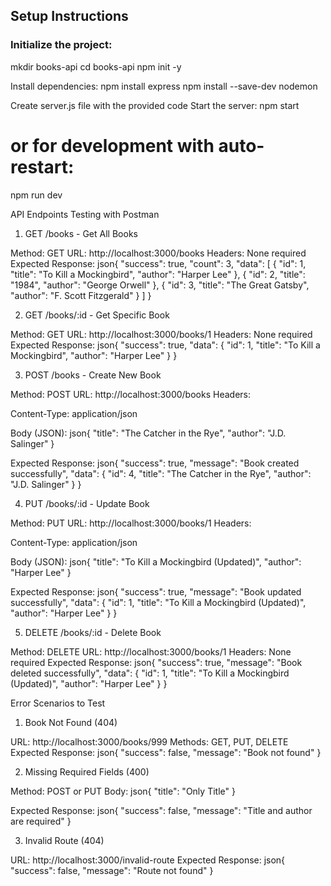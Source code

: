 ## Setup Instructions

### Initialize the project:
mkdir books-api
cd books-api
npm init -y

Install dependencies:
npm install express
npm install --save-dev nodemon

Create server.js file with the provided code
Start the server:
npm start
# or for development with auto-restart:
npm run dev


API Endpoints Testing with Postman
1. GET /books - Get All Books

Method: GET
URL: http://localhost:3000/books
Headers: None required
Expected Response:
json{
  "success": true,
  "count": 3,
  "data": [
    {
      "id": 1,
      "title": "To Kill a Mockingbird",
      "author": "Harper Lee"
    },
    {
      "id": 2,
      "title": "1984",
      "author": "George Orwell"
    },
    {
      "id": 3,
      "title": "The Great Gatsby",
      "author": "F. Scott Fitzgerald"
    }
  ]
}


2. GET /books/:id - Get Specific Book

Method: GET
URL: http://localhost:3000/books/1
Headers: None required
Expected Response:
json{
  "success": true,
  "data": {
    "id": 1,
    "title": "To Kill a Mockingbird",
    "author": "Harper Lee"
  }
}


3. POST /books - Create New Book

Method: POST
URL: http://localhost:3000/books
Headers:

Content-Type: application/json


Body (JSON):
json{
  "title": "The Catcher in the Rye",
  "author": "J.D. Salinger"
}

Expected Response:
json{
  "success": true,
  "message": "Book created successfully",
  "data": {
    "id": 4,
    "title": "The Catcher in the Rye",
    "author": "J.D. Salinger"
  }
}


4. PUT /books/:id - Update Book

Method: PUT
URL: http://localhost:3000/books/1
Headers:

Content-Type: application/json


Body (JSON):
json{
  "title": "To Kill a Mockingbird (Updated)",
  "author": "Harper Lee"
}

Expected Response:
json{
  "success": true,
  "message": "Book updated successfully",
  "data": {
    "id": 1,
    "title": "To Kill a Mockingbird (Updated)",
    "author": "Harper Lee"
  }
}


5. DELETE /books/:id - Delete Book

Method: DELETE
URL: http://localhost:3000/books/1
Headers: None required
Expected Response:
json{
  "success": true,
  "message": "Book deleted successfully",
  "data": {
    "id": 1,
    "title": "To Kill a Mockingbird (Updated)",
    "author": "Harper Lee"
  }
}


Error Scenarios to Test
1. Book Not Found (404)

URL: http://localhost:3000/books/999
Methods: GET, PUT, DELETE
Expected Response:
json{
  "success": false,
  "message": "Book not found"
}


2. Missing Required Fields (400)

Method: POST or PUT
Body:
json{
  "title": "Only Title"
}

Expected Response:
json{
  "success": false,
  "message": "Title and author are required"
}


3. Invalid Route (404)

URL: http://localhost:3000/invalid-route
Expected Response:
json{
  "success": false,
  "message": "Route not found"
}
